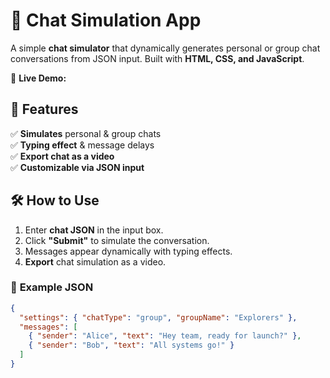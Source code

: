 # 🚀 Chat Simulation App

A simple **chat simulator** that dynamically generates personal or group chat conversations from JSON input. Built with **HTML, CSS, and JavaScript**.

🔗 **Live Demo:** <TODO>

## 🌟 Features
✅ **Simulates** personal & group chats  
✅ **Typing effect** & message delays  
✅ **Export chat as a video**  
✅ **Customizable via JSON input**  

## 🛠 How to Use
1. Enter **chat JSON** in the input box.
2. Click **"Submit"** to simulate the conversation.
3. Messages appear dynamically with typing effects.
4. **Export** chat simulation as a video.

### 📌 **Example JSON**
```json
{
  "settings": { "chatType": "group", "groupName": "Explorers" },
  "messages": [
    { "sender": "Alice", "text": "Hey team, ready for launch?" },
    { "sender": "Bob", "text": "All systems go!" }
  ]
}
